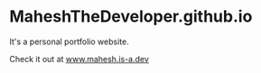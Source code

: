 # MaheshTheDeveloper.github.io
It's a personal portfolio website. 

Check it out at www.mahesh.is-a.dev
